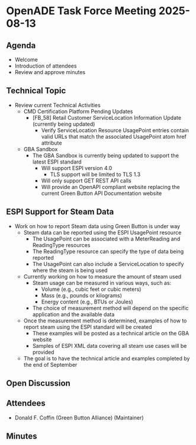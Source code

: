 # OpenADE Task Force Meeting 2025-08-13

## Agenda
* Welcome
* Introduction of attendees
* Review and approve minutes


## Technical Topic
* Review current Technical Activities
  * CMD Certification Platform Pending Updates
    * [FB_58] Retail Customer ServiceLocation Information Update (currently being updated)
      * Verify ServiceLocation Resource UsagePoint entries contain valid URLs that match the associated UsagePoint 
        atom <link> href attribute
  * GBA Sandbox
    * The GBA Sandbox is currently being updated to support the latest ESPI standard
      * Will support ESPI version 4.0
        * TLS support will be limited to TLS 1.3
      * Will only support GET REST API calls
      * Will provide an OpenAPI compliant website replacing the current Green Button API Documentation website

## ESPI Support for Steam Data
* Work on how to report Steam data using Green Button is under way
    * Steam data can be reported using the ESPI UsagePoint resource
        * The UsagePoint can be associated with a MeterReading and ReadingType resources
        * The ReadingType resource can specify the type of data being reported
        * The UsagePoint can also include a ServiceLocation to specify where the steam is being used
    * Currently working on how to measure the amount of steam used
        * Steam usage can be measured in various ways, such as:
            * Volume (e.g., cubic feet or cubic meters)
            * Mass (e.g., pounds or kilograms)
            * Energy content (e.g., BTUs or Joules)
        * The choice of measurement method will depend on the specific application and the available data
    * Once the measurement method is determined, examples of how to report steam using the ESPI standard will be created
        * These examples will be posted as a technical article on the GBA website
        * Samples of ESPI XML data covering all steam use cases will be provided
    * The goal is to have the technical article and examples completed by the end of September

## Open Discussion

## Attendees
* Donald F. Coffin (Green Button Alliance) (Maintainer)


## Minutes

